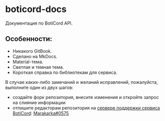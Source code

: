 # boticord-docs
Документация по BotiCord API.

## Особенности:
- Никакого GitBook.
- Сделано на MkDocs.
- Material-тема.
- Светлая и темная тема.
- Короткая справка по библиотекам для сервиса.

В случае каких-либо замечаний и желаний исправлений, пожалуйста, выполните один из двух шагов:
* создайте форк репозитория, внесите изменения и откройте запрос на слияние информации
* отпишите редакторам репозитория на [сервере поддержки сервиса BotiСord](https://boticord.top/discord): [Marakarka#0575](https://boticord.top/profile/585766846268047370)
